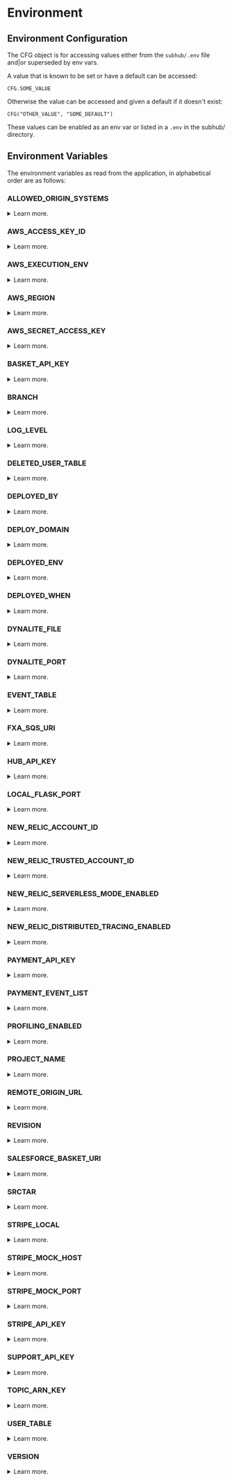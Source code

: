 # Environment

## Environment Configuration

The CFG object is for accessing values either from the `subhub/.env` file and|or superseded by env vars.

A value that is known to be set or have a default can be accessed:

```
CFG.SOME_VALUE
```

Otherwise the value can be accessed and given a default if it doesn't exist:

```
CFG("OTHER_VALUE", "SOME_DEFAULT")
```

These values can be enabled as an env var or listed in a `.env` in the subhub/ directory.

## Environment Variables

The environment variables as read from the application, in alphabetical order are as follows:

### ALLOWED_ORIGIN_SYSTEMS
<details>
  <summary>Learn more.</summary>

  #### Allowed Origin Systems
  
  This list of values provides SubHub with a way of identifying the originating sending system, 
  this was developed as a way of pre-planning for future SubHub customers.

</details>

### AWS_ACCESS_KEY_ID
<details>
  <summary>Learn more.</summary>

  #### AWS Access Key Identifier (ID)

  From reference 1,

  ```
  Access keys consist of two parts: an access key ID (for example, AKIAIOSFODNN7EXAMPLE) and a secret access key (for example, wJalrXUtnFEMI/K7MDENG/bPxRfiCYEXAMPLEKEY). You use access keys to sign programmatic requests that you make to AWS if you use AWS CLI commands (using the SDKs) or using AWS API operations
  ```

  ##### References
  1. [Access Keys (Access Key ID and Secret Access Key) ](https://docs.aws.amazon.com/general/latest/gr/aws-sec-cred-types.html#access-keys-and-secret-access-keys)

</details>

### AWS_EXECUTION_ENV
<details>
  <summary>Learn more.</summary>

  #### Amazon Web Services Execution Environment

</details>

### AWS_REGION
<details>
  <summary>Learn more.</summary>

  #### Amazon Web Services (AWS) Region

  From reference 1,

  ```
  Amazon EC2 is hosted in multiple locations world-wide. These locations are composed of Regions and Availability Zones. Each Region is a separate geographic area. Each Region has multiple, isolated locations known as Availability Zones.
  ```

  ##### References
  1. [Regions and Availability Zones](https://docs.aws.amazon.com/AWSEC2/latest/UserGuide/using-regions-availability-zones.html)
  1. [Available Regions](https://docs.aws.amazon.com/AWSEC2/latest/UserGuide/using-regions-availability-zones.html#concepts-available-regions)

</details>

### AWS_SECRET_ACCESS_KEY
<details>
  <summary>Learn more.</summary>

  #### Amazon Web Services Secret Access Key

  From reference 1,

  ```
  Access keys consist of two parts: an access key ID (for example, AKIAIOSFODNN7EXAMPLE) and a secret access key (for example, wJalrXUtnFEMI/K7MDENG/bPxRfiCYEXAMPLEKEY). You use access keys to sign programmatic requests that you make to AWS if you use AWS CLI commands (using the SDKs) or using AWS API operations
  ```

  ##### References
  1. [Access Keys (Access Key ID and Secret Access Key) ](https://docs.aws.amazon.com/general/latest/gr/aws-sec-cred-types.html#access-keys-and-secret-access-keys)

</details>

### BASKET_API_KEY
<details>
  <summary>Learn more.</summary>

  #### Basket Application Programming Interface (API) Key
  
  Valid API Key issued to SubHub to authenticate in API calls to the Mozilla Basket service.

</details>

### BRANCH
<details>
  <summary>Learn more.</summary>

  #### Version Control System (VCS) branch

  This is the branch name of the deployed code.  Should be available locally as well as when deployed to AWS Lambda.

</details>

### LOG_LEVEL
<details>
  <summary>Learn more.</summary>

  #### Log level of the application

  From reference 2,

  ```
  When you set a logging level in Python using the standard module, you’re telling the library you want to handle all events from that level on up. If you set the log level to INFO, it will include NOTSET, DEBUG, and INFO messages.
  ```

  ##### References
  1. [Python Logging Levels](https://docs.python.org/3/library/logging.html#logging-levels)
  2. [Ultimate Guide to Logging](https://www.loggly.com/ultimate-guide/python-logging-basics/)

</details>

### DELETED_USER_TABLE
<details>
  <summary>Learn more.</summary>

  #### Amazon Web Services, DynamoDB Users Table

  This environment variable is used for the sub and hub applications for the curation of users that have
  been deleted from the applications.  It is defaulted if not specified.  This is the common use case for
  local testing with `doit local`.

</details>

### DEPLOYED_BY
<details>
  <summary>Learn more.</summary>

  #### The name of the entity to deploy the environment.

  Ideally this would not be a human and done by a system such as a continuous deployment
  service such as TravisCI, CircleCI, or Jenkins.

</details>

### DEPLOY_DOMAIN
<details>
  <summary>Learn more.</summary>

  #### The domain entry of the deployed environment.

</details>

### DEPLOYED_ENV
<details>
  <summary>Learn more.</summary>

  #### DEPLOYED_ENV

  The deployment environment is determined by the branch name:
  - master: `prod`
  - stage/*: `stage`
  - qa/*: `qa`
  - *: `dev`

  There is a dev and fab environment available as well.  The determination of how this works in those
  cases is left open for future refinement.

</details>

### DEPLOYED_WHEN
<details>
  <summary>Learn more.</summary>

  #### DEPLOYED_WHEN

  This value provides the timestamp for when the application was deployed.

</details>

### DYNALITE_FILE
<details>
  <summary>Learn more.</summary>

  #### DYNALITE_FILE

  This is the value of the file that will be written to by the `dynalite process`.  Defaults to `dynalite.out`.

</details>

### DYNALITE_PORT
<details>
  <summary>Learn more.</summary>

   #### DYNALITE_PORT

   This value is used only when running `dynalite` locally.  Defaults to `8000`.

</details>

### EVENT_TABLE
<details>
  <summary>Learn more.</summary>

  #### EVENT_TABLE

  This environment variable sets the name of the Amazon DynamoDB events table that is used by the hub
  application.  It is defaulted if not specified.  This is the common use case for
  local testing with `doit local`.

</details>

### FXA_SQS_URI
<details>
  <summary>Learn more.</summary>


</details>

### HUB_API_KEY
<details>
  <summary>Learn more.</summary>

  #### HUB_API_KEY
  
  API Key issued from Stripe to identify and validate calls originated from Stripe.

</details>

### LOCAL_FLASK_PORT
<details>
  <summary>Learn more.</summary>

  #### Flask server, local port

  This value is used only when running the `subhub` flask app locally.  It is defaulted to port, `5000`.

</details>

### NEW_RELIC_ACCOUNT_ID
<details>
  <summary>Learn more.</summary>


</details>

### NEW_RELIC_TRUSTED_ACCOUNT_ID
<details>
  <summary>Learn more.</summary>


</details>

### NEW_RELIC_SERVERLESS_MODE_ENABLED
<details>
  <summary>Learn more.</summary>


</details>

### NEW_RELIC_DISTRIBUTED_TRACING_ENABLED
<details>
  <summary>Learn more.</summary>


</details>

### PAYMENT_API_KEY
<details>
  <summary>Learn more.</summary>
  
  #### PAYMENT_API_KEY
  
  API Key issued to SubHub customers to authenticate transactions incoming to SubHub.


</details>

### PAYMENT_EVENT_LIST
<details>
  <summary>Learn more.</summary>

  #### PAYMENT_API_KEY

  List of Stripe webhook events that will be monitored by SubHub.  To be monitored 
  by SubHub, the event must be in this list otherwise it will not be listened for by hub.

</details>

### PROFILING_ENABLED
<details>
  <summary>Learn more.</summary>

  #### PROFILING_ENABLED

  This is a Boolean flag to indicate if profiling is enabled in the application.

</details>

### PROJECT_NAME
<details>
  <summary>Learn more.</summary>

  #### PROJECT_NAME

  This is the project's name, `subhub`, as determined by the second part of the reposlug `mozilla/subhub`.

</details>

### REMOTE_ORIGIN_URL
<details>
  <summary>Learn more.</summary>

  #### REMOTE_ORIGIN_URL

  This is the git remote origin URL of the repository that you are presently in.

</details>

### REVISION
<details>
  <summary>Learn more.</summary>

  #### REVISION

  This is the 40 digit sha1 commit hash for the deployed code.  This is available in the git repo as well as
  when deployed to AWS Lambda.

</details>

### SALESFORCE_BASKET_URI
<details>
  <summary>Learn more.</summary>
  
  #### SALESFORCE_BASKET_URI

  A URL to send customer data to Mozilla Basket service.

</details>

### SRCTAR
<details>
  <summary>Learn more.</summary>


</details>

### STRIPE_LOCAL
<details>
  <summary>Learn more.</summary>


</details>

### STRIPE_MOCK_HOST
<details>
  <summary>Learn more.</summary>


</details>

### STRIPE_MOCK_PORT
<details>
  <summary>Learn more.</summary>


</details>

### STRIPE_API_KEY
<details>
  <summary>Learn more.</summary>

  #### Stripe API Key

  This value is used for production deployments as well as testing (testing key).

</details>

### SUPPORT_API_KEY
<details>
  <summary>Learn more.</summary>

  #### SUPPORT_API_KEY

  This is the support api key.  Defaults to `fake_support_api_key`

</details>

### TOPIC_ARN_KEY
<details>
  <summary>Learn more.</summary>


</details>

### USER_TABLE
<details>
  <summary>Learn more.</summary>

  #### Amazon Web Services (AWS) DynamoDB, Users Table

  This is the name of the table to be created in `dynamodb`.  It is defaulted if not specified.  This is
  the common use case for local testing with `doit local`.

</details>

### VERSION
<details>
  <summary>Learn more.</summary>

  #### Application Version

  This is the `git describe --abbrev=7` value, useful for describing the code version.  This is available in the
  git repo as well as when deployed to AWS Lambda.

</details>

